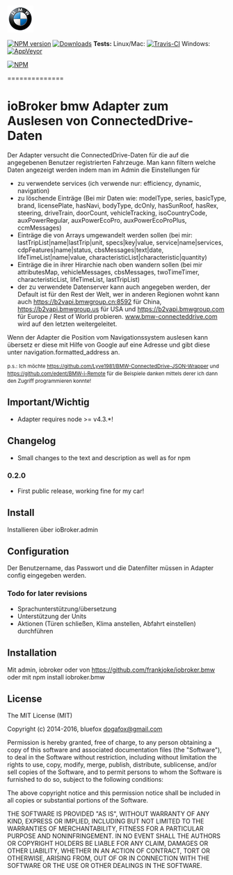 ![Logo](admin/bmw.png)

[![NPM version](http://img.shields.io/npm/v/iobroker.bmw.svg)](https://www.npmjs.com/package/iobroker.bmw)
[![Downloads](https://img.shields.io/npm/dm/iobroker.bmw.svg)](https://www.npmjs.com/package/iobroker.bmw)
**Tests:** Linux/Mac: [![Travis-CI](http://img.shields.io/travis/frankjoke/iobroker.bmw/master.svg)](https://travis-ci.org/frankjoke/iobroker.bmw)
Windows: [![AppVeyor](https://ci.appveyor.com/api/projects/status/github/frankjoke/iobroker.bmw?branch=master&svg=true)](https://ci.appveyor.com/project/frankjoke/ioBroker-bmw/)


[![NPM](https://nodei.co/npm/iobroker.bmw.png?downloads=true)](https://nodei.co/npm/iobroker.bmw/)

==============

# ioBroker bmw Adapter zum Auslesen von ConnectedDrive-Daten
Der Adapter versucht die ConnectedDrive-Daten für die auf die angegebenen Benutzer registrierten Fahrzeuge. 
Man kann filtern welche Daten angezeigt werden indem man im Admin die Einstellungen für
* zu verwendete services (ich verwende nur: efficiency, dynamic, navigation)
* zu löschende Einträge (Bei mir Daten wie: modelType, series, basicType, brand, licensePlate, hasNavi, bodyType, dcOnly, hasSunRoof, hasRex, steering, driveTrain, doorCount, vehicleTracking, isoCountryCode, auxPowerRegular, auxPowerEcoPro, auxPowerEcoProPlus, ccmMessages)
* Einträge die von Arrays umgewandelt werden sollen (bei mir: lastTripList|name|lastTrip|unit, specs|key|value, service|name|services, cdpFeatures|name|status, cbsMessages|text|date, lifeTimeList|name|value, characteristicList|characteristic|quantity)
* Einträge die in ihrer Hirarchie nach oben wandern sollen (bei mir attributesMap, vehicleMessages, cbsMessages, twoTimeTimer, characteristicList, lifeTimeList, lastTripList)
* der zu verwendete Datenserver kann auch angegeben werden, der Default ist für den Rest der Welt, wer in anderen Regionen wohnt kann auch https://b2vapi.bmwgroup.cn:8592 für China, https://b2vapi.bmwgroup.us für USA und https://b2vapi.bmwgroup.com für Europe / Rest of World probieren. www.bmw-connecteddrive.com wird auf den letzten weitergeleitet.

Wenn der Adapter die Position vom Navigationssystem auslesen kann übersetz er diese mit Hilfe von Google auf eine Adresse und gibt diese unter navigation.formatted_address an.

<small>p.s.: Ich möchte https://github.com/Lyve1981/BMW-ConnectedDrive-JSON-Wrapper und https://github.com/edent/BMW-i-Remote für die Beispiele danken mittels derer ich dann den Zugriff programmieren konnte! </small>

## Important/Wichtig
* Adapter requires node >= v4.3.*!

## Changelog
* Small changes to the text and description as well as for npm

### 0.2.0
* First public release, working fine for my car!

## Install

Installieren über ioBroker.admin

## Configuration

Der Benutzername, das Passwort und die Datenfilter müssen in Adapter config eingegeben werden.

### Todo for later revisions
* Sprachunterstützung/übersetzung
* Unterstützung der Units
* Aktionen (Türen schließen, Klima anstellen, Abfahrt einstellen) durchführen

## Installation

Mit admin, iobroker oder von https://github.com/frankjoke/iobroker.bmw oder mit npm install iobroker.bmw

## License

The MIT License (MIT)

Copyright (c) 2014-2016, bluefox <dogafox@gmail.com>

Permission is hereby granted, free of charge, to any person obtaining a copy
of this software and associated documentation files (the "Software"), to deal
in the Software without restriction, including without limitation the rights
to use, copy, modify, merge, publish, distribute, sublicense, and/or sell
copies of the Software, and to permit persons to whom the Software is
furnished to do so, subject to the following conditions:

The above copyright notice and this permission notice shall be included in
all copies or substantial portions of the Software.

THE SOFTWARE IS PROVIDED "AS IS", WITHOUT WARRANTY OF ANY KIND, EXPRESS OR
IMPLIED, INCLUDING BUT NOT LIMITED TO THE WARRANTIES OF MERCHANTABILITY,
FITNESS FOR A PARTICULAR PURPOSE AND NONINFRINGEMENT. IN NO EVENT SHALL THE
AUTHORS OR COPYRIGHT HOLDERS BE LIABLE FOR ANY CLAIM, DAMAGES OR OTHER
LIABILITY, WHETHER IN AN ACTION OF CONTRACT, TORT OR OTHERWISE, ARISING FROM,
OUT OF OR IN CONNECTION WITH THE SOFTWARE OR THE USE OR OTHER DEALINGS IN
THE SOFTWARE.
